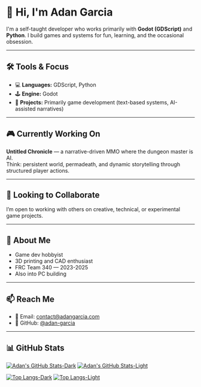 # 👋 Hi, I'm Adan Garcia

I'm a self-taught developer who works primarily with **Godot (GDScript)** and **Python**. I build games and systems for fun, learning, and the occasional obsession.

---

## 🛠️ Tools & Focus
- 💻 **Languages:** GDScript, Python  
- 🕹️ **Engine:** Godot  
- 🧩 **Projects:** Primarily game development (text-based systems, AI-assisted narratives)

---

## 🎮 Currently Working On
**Untitled Chronicle** — a narrative-driven MMO where the dungeon master is AI.  
Think: persistent world, permadeath, and dynamic storytelling through structured player actions.

---

## 🤝 Looking to Collaborate
I’m open to working with others on creative, technical, or experimental game projects.

---

## 🎯 About Me
- Game dev hobbyist  
- 3D printing and CAD enthusiast  
- FRC Team 340 — 2023-2025 
- Also into PC building

---

## 📫 Reach Me
- 📧 Email: [contact@adangarcia.com](mailto:contact@adangarcia.com)
- 🐙 GitHub: [@adan-garcia](https://github.com/adan-garcia)

---

## 📊 GitHub Stats
[![Adan's GitHub Stats-Dark](https://github-readme-stats.vercel.app/api?username=adan-garcia&show_icons=true&theme=dark#gh-dark-mode-only)](https://github.com/anuraghazra/github-readme-stats#gh-dark-mode-only)
[![Adan's GitHub Stats-Light](https://github-readme-stats.vercel.app/api?username=adan-garcia&show_icons=true&theme=default#gh-light-mode-only)](https://github.com/anuraghazra/github-readme-stats#gh-light-mode-only)

[![Top Langs-Dark](https://github-readme-stats.vercel.app/api/top-langs/?username=adan-garcia&layout=donut&size_weight=0.5&count_weight=0.5&theme=default#gh-dark-mode-only)](https://github.com/anuraghazra/github-readme-stats#gh-dark-mode-only)
[![Top Langs-Light](https://github-readme-stats.vercel.app/api/top-langs/?username=adan-garcia&layout=donut&size_weight=0.0&count_weight=1.0&theme=default#gh-light-mode-only)](https://github.com/anuraghazra/github-readme-stats#gh-light-mode-only)


